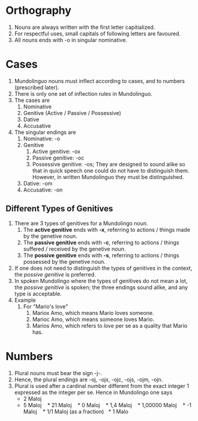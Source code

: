 Orthography
===========
1. Nouns are always written with the first letter capitialized. 
1. For respectful uses, small capitals of following letters are favoured. 
1. All nouns ends with -o in singular nominative. 

Cases
=====
1. Mundolinguo nouns must inflect according to cases, and to numbers (prescribed later). 
1. There is only one set of inflection rules in Mundolinguo. 
1. The cases are
    1. Nominative 
    1. Genitive (Active / Passive / Possessive)
    1. Dative
    1. Accusative
1. The singular endings are
    1. Nominative: -o
    1. Genitive
        1. Active genitive: -ox
        1. Passive genitive: -oc
        1. Possessive genitive: -os; They are designed to sound alike so that in quick speech one could do not have to distinguish them. 
    However, in written Mundolinguo they must be distinguished. 
    1. Dative: -om
    1. Accusative: -on

Different Types of Genitives
----------------------------
1. There are 3 types of genitives for a Mundolingo noun. 
    1. The __active genitive__ ends with __-x__, referring to actions / things
       made by the genetive noun. 
    1. The __passive genitive__ ends with __-c__, referring to actions / things
       suffered / received by the genetive noun. 
    1. The __possive genitive__ ends with __-s__, referring to actions / things
       possessed by the genetive noun. 
1. If one does not need to distinguish the types of genitives in the context, 
   the _possive genitive_ is preferred. 
1. In spoken Mundolingo where the types of genitives do not mean a lot, 
   the _possive genitive_ is spoken; the three endings sound alike, 
   and any type is acceptable. 
1. Example
    1. For "Mario's love"
        1. Mariox Amo, which means Mario loves someone. 
        1. Marioc Amo, which means someone loves Mario. 
        1. Marios Amo, which refers to _love_ per se as a quality that Mario has. 

Numbers
=======
1. Plural nouns must bear the sign -j-. 
1. Hence, the plural endings are -oj, -ojx, -ojc, -ojs, -ojm, -ojn. 
1. Plural is used after a cardinal number different from the exact integer 1 expressed as the integer per se. Hence in Mundolingo one says
    * 2 Maloj
    * 5 Maloj
    * 21 Maloj
    * 0 Maloj
    * 1,4 Maloj
    * 1,00000 Maloj
    * -1 Maloj
    * 1/1 Maloj (as a fraction)
    * 1 Malo

